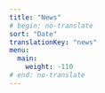 ```yaml
---
title: "News"
# begin: no-translate
sort: "Date"
translationKey: "news"
menu:
  main:
    weight: -110
# end: no-translate
---
```


